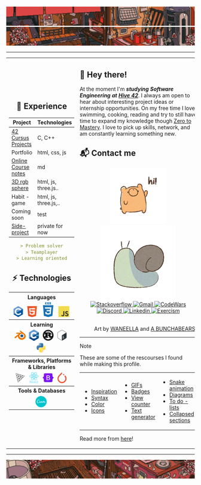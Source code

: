 <!--- 
NOTE:
      IF YOU WANT TO USE MY GIT PROFILE LAYOUT THEN AT LEAST TAKE THE TIME TO EDIT IT ACCORDINGLY AND PLEASE GIVE ME SOME
      CREDIT FOR THE WORK. I'VE ALSO MADE A GITHUB-PROFILE-101 REPO, WITH LINKS TO EVERYTHING I USED DUE TO ALL THE DMS. 
      SO USE THEM AND CUSTOMISE IT TO LOOK LIKE YOU. THANK YOU. 
--->

[![Small banner](https://github.com/em1e/em1e/blob/main/banners/Banner%20small.gif)](https://waneella.tumblr.com/)
[![Small banner 2](https://github.com/em1e/em1e/blob/main/banners/Banner%20small%202.gif)](https://waneella.tumblr.com/)
***

<table id="Parent">
<!--- Left side --->
<td id="Left side">
<div align="center">

## 💼 Experience
<!--- Highlighted projects --->

| Project | Technologies |
| ------ | -------|
| [42 Cursus Projects](https://github.com/em1e/Hive-Helsinki) | C, C++ |
| Portfolio | html, css, js |
| [Online Course notes](https://github.com/em1e/Course-notes) | md |
| [3D rgb sphere](https://github.com/em1e/3d-rgb-sphere) | html, js, three.js..|
| Habit -game | html, js, three.js,.. |
| Coming soon | test |
| [Side-project](https://github.com/em1e/minecraft-portfolio) | private for now |

<!---
<a href="coming-soon/">
      <img src="https://img.shields.io/badge/Access%20my%20CV%20from%20here-darkgreen?style=flat-square" width="150"/> 
</a>
</div>--->
<!--- Best qualities --->

```md
> Problem solver
> Teamplayer
> Learning oriented
```

## ⚡ Technologies
<!--- Some of the things I have experience in --->

<div id="projects" align="center" width="50">
 <table>
        <tr> <!--- Tech Row 1 --->
              <th>Languages</th>
        </tr>
        <tr align="center"> <!--- Tech Row 2 --->
              <td> <img src="https://github.com/devicons/devicon/blob/master/icons/c/c-original.svg" title="C" alt="C" width="30" height="30"/>&nbsp; <img src="https://github.com/devicons/devicon/blob/master/icons/html5/html5-original.svg" title="HTML5" alt="HTML" width="30" height="30"/>&nbsp; <img src="https://github.com/devicons/devicon/blob/master/icons/css3/css3-plain-wordmark.svg"  title="CSS3" alt="CSS" width="40" height="40"/>&nbsp; <img src="https://github.com/devicons/devicon/blob/master/icons/javascript/javascript-original.svg" title="JavaScript" alt="JavaScript" width="30" height="30"/>&nbsp; <!---<img src="https://github.com/devicons/devicon/blob/master/icons/typescript/typescript-original.svg" title="typescript" alt="typescript" width="30" height="30"/>&nbsp;---> </td>
        </tr>
       <tr> <!--- Tech Row 3 --->
              <th>Learning</th>
        </tr>
        <tr align="center"> <!--- Tech Row 4 --->
              <td> <img src="https://github.com/devicons/devicon/blob/master/icons/blender/blender-original.svg" title="blender" alt="blender" width="30" height="30"/>&nbsp; <!---<img src="https://github.com/devicons/devicon/blob/master/icons/java/java-original.svg" title="java" alt="java" width="30" height="30"/>&nbsp; ---> <img src="https://github.com/devicons/devicon/blob/master/icons/cplusplus/cplusplus-original.svg" title="C++" alt="C++" width="30" height="30"/>&nbsp; <img src="https://github.com/devicons/devicon/blob/master/icons/rust/rust-original.svg" title="rust" alt="rust" width="30" height="30"/>&nbsp; <img src="https://github.com/devicons/devicon/blob/master/icons/bash/bash-original.svg" title="bash" alt="bash" width="30" height="30"/>&nbsp; <img src="https://github.com/devicons/devicon/blob/master/icons/python/python-original.svg" title="Python" alt="Python" width="30" height="30"/>&nbsp; </td>
        </tr>
        <tr> <!--- Tech Row 5 --->
              <th>Frameworks, Platforms & Libraries</th>
        </tr>
        <tr align="center"> <!--- Tech Row 6 --->
              <td> <img src="https://github.com/devicons/devicon/blob/master/icons/threejs/threejs-original.svg" title="Threejs" alt="Threejs" width="30" height="30"/>&nbsp; <img src="https://github.com/devicons/devicon/blob/master/icons/react/react-original-wordmark.svg" title="React" alt="React" width="30" height="30"/>&nbsp; <img src="https://github.com/devicons/devicon/blob/master/icons/bootstrap/bootstrap-original.svg" title="bootsrap" alt="bootsrap" width="30" height="30"/>&nbsp; <img src="https://github.com/devicons/devicon/blob/master/icons/pytorch/pytorch-original.svg" title="pythorch" alt="pytorch" width="30" height="30"/>&nbsp; </td>
        </tr>
        <tr> <!--- Tech Row 7 --->
              <th>Tools & Databases</th>
        </tr>
        <tr align="center"> <!--- Tech Row 8 --->
              <td> <img src="https://github.com/devicons/devicon/blob/master/icons/canva/canva-original.svg" title="canva" alt="canva" width="30" height="30"/>&nbsp; <!---<img src="https://github.com/devicons/devicon/blob/master/icons/terraform/terraform-original.svg" title="terraform" alt="terraform" width="30" height="30"/>&nbsp; </td> --->
        </tr>
  </table>
</div>
</td>
<!--- Right side --->
<td id="Right side">

## 📑 Hey there!
At the moment I'm <b><i>studying Software Engineering at <a href="https://www.hive.fi/en" target=”blank”>Hive 42</a></i></b>. I always am open to hear about interesting project ideas or internship opportunities. On my free time I love swimming, cooking, reading and try to still have time to expand my knowledge though <a href="https://zerotomastery.io" target=”blank”>Zero to Mastery</a>. I love to pick up skills, network, and am constantly learning something new.

## 📬 Contact me
<!--- Contact gifs --->
<div id="bearnsneal" align="center">
      <a href="https://abunchabears.uwu.ai/">
            <img src="https://github.com/em1e/em1e/blob/main/banners/giphy.gif" width="150"/> 
      </a>
      <a href="https://abunchabearsuwu.ai/">
            <img src="https://raw.githubusercontent.com/em1e/em1e/main/banners/200w.webp" width="200"/>
      </a>
</div>
<!---
<div id="cv" align="center">
      <a href="https://github.com/em1e/em1e/blob/main/CV_2024.pdf"> <!--- CV 
          <img src="https://img.shields.io/badge/Access%20my%20CV%20here-gray?style=flat-square" width="200" alt="CV"/>
        </a>
</div>--->

<!--- Contact badges --->
<div id="contact badges" align="center"> <!--- buy me a coffee --->
  <!---<a href="https://www.buymeacoffee.com/em1e"> 
    <img src="https://img.shields.io/badge/Buy%20Me%20a%20Coffee-ffdd00?style=for-the-badge&logo=buy-me-a-coffee&logoColor=black" alt="buy-me-a-coffee"/>
  </a>--->
  <a href="https://stackoverflow.com/u/20376119"> <!--- Stackoverflow --->
    <img src="https://img.shields.io/badge/-Stackoverflow-FE7A16?style=for-the-badge&logo=stack-overflow&logoColor=white" alt="Stackoverflow"/>
  </a>
  <a href="mailto:emi.projects@outlook.com"> <!--- Gmail --->
    <img src="https://img.shields.io/badge/Gmail-D14836?style=for-the-badge&logo=gmail&logoColor=white" alt="Gmail"/>
  </a>
  <a href="https://www.codewars.com/users/em1e"> <!--- CodeWars --->
    <img src="https://img.shields.io/badge/Codewars-B1361E?style=for-the-badge&logo=codewars&logoColor=grey" alt="CodeWars"/>
  </a>
   <a href="https://www.discordapp.com/users/700341252880597095"> <!--- Discord --->
    <img src="https://img.shields.io/badge/Discord-%237289DA.svg?style=for-the-badge&logo=discord&logoColor=white" alt="Discord"/>
  </a>
  <a href="https://www.linkedin.com/in/em1e"> <!--- Linkedin --->
    <img src="https://img.shields.io/badge/linkedin-%230077B5.svg?style=for-the-badge&logo=linkedin&logoColor=white" alt="Linkedin"/>
  </a>
   <a href="https://exercism.org/profiles/Em1e"> <!--- Exercism --->
    <img src="https://img.shields.io/badge/Exercism-009CAB?style=for-the-badge&logo=exercism&logoColor=white" alt="Exercism"/>
  </a>
</div>

<!--- Profile view count --->
<div id="visit-counter" align="center">
  <img src="https://komarev.com/ghpvc/?username=em1e&style=flat-square&color=318C1C" alt=""/> 
</div>

<!--- Artists, right --->
<div id="artists" align="right">
  <p>Art by <a href="https://waneella.tumblr.com/">WANEELLA</a> and <a href="https://abunchabears.uwu.ai/">A BUNCHABEARS</a>!</p>     
</div> 

***

> [!NOTE]
> These are some of the rescourses I found while making this profile.
<table>
<td>

+  [Inspiration](https://github.com/coderjojo/creative-profile-readme)
+  [Syntax](https://docs.github.com/en/get-started/writing-on-github/getting-started-with-writing-and-formatting-on-github/basic-writing-and-formatting-syntax)
+  [Color](https://stackoverflow.com/questions/11509830/how-to-add-color-to-githubs-readme-md-file)
+  [Icons](https://github.com/devicons/devicon/tree/master)

</td>
<td>

+ [GIFs](https://stackoverflow.com/questions/34341808/is-there-a-way-to-add-an-animated-gif-to-a-markdown-file)
+ [Badges](https://github.com/Ileriayo/markdown-badges/blob/master/README.md)
+ [View counter](https://github.com/antonkomarev/github-profile-views-counter)
+ [Text generator](https://readme-typing-svg.herokuapp.com/demo/)
      
</td>
<td>

+ [Snake animation](https://blog.arnabghosh.me/add-github-dark-snake-animation-readme)
+ [Diagrams](https://docs.github.com/en/get-started/writing-on-github/working-with-advanced-formatting/creating-diagrams)
+ [To do -lists](https://docs.github.com/en/get-started/writing-on-github/working-with-advanced-formatting/about-task-lists)
+ [Collapsed sections](https://docs.github.com/en/get-started/writing-on-github/working-with-advanced-formatting/organizing-information-with-collapsed-sections)
      
</td>
</table>

Read more from [here](https://github.com/em1e/101-for-github-README)!
</td>
</table>

***
[![Small banner 3](https://github.com/em1e/em1e/blob/main/banners/Banner%20small%203.gif)](https://waneella.tumblr.com/)

<!---

```geojson
{
  "type": "FeatureCollection",
  "features": [
    {
      "type": "Feature",
      "id": 1,
      "properties": {
        "ID": 0
      },
      "geometry": {
        "type": "Polygon",
        "coordinates": [
          [
              [26,120],
              [26,119],
              [24,119],
              [24,120],
              [26,120]
          ]
        ]
      }
    }
  ]
}
```

<details>
<summary> Looking to make a better Github profile? Tap here!</summary><br>

> [!NOTE]
> These are some of the rescourses I used while making this profile.
<table>
<td>

+  [Inspiration](https://github.com/coderjojo/creative-profile-readme)
+  [Syntax](https://docs.github.com/en/get-started/writing-on-github/getting-started-with-writing-and-formatting-on-github/basic-writing-and-formatting-syntax)
+  [Color](https://stackoverflow.com/questions/11509830/how-to-add-color-to-githubs-readme-md-file)
+  [Icons](https://github.com/devicons/devicon/tree/master)

</td>
<td>

+ [badges](https://github.com/Ileriayo/markdown-badges/blob/master/README.md)
+ [View counter](https://github.com/antonkomarev/github-profile-views-counter)
+ [GIFs](https://stackoverflow.com/questions/34341808/is-there-a-way-to-add-an-animated-gif-to-a-markdown-file)
+ [Text generator](https://readme-typing-svg.herokuapp.com/demo/)
      
</td>
</table>
</td>
</table>
</details>

[![Main banner](https://github.com/em1e/em1e/blob/main/banners/Banner%20main%202.gif)](https://waneella.tumblr.com/)
***
[![Small banner](https://github.com/em1e/em1e/blob/main/banners/Banner%20small.gif)](https://waneella.tumblr.com/)
***
[![Small banner 2](https://github.com/em1e/em1e/blob/main/banners/Banner%20small%202.gif)](https://waneella.tumblr.com/)
***
[![Small banner 3](https://github.com/em1e/em1e/blob/main/banners/Banner%20small%203.gif)](https://waneella.tumblr.com/)
***


~~~~
<div id="Parrots" align="center">
  <img src="https://raw.githubusercontent.com/em1e/em1e/main/banners/partyparrt-21.gif" width="100"/>
</div>
~~~~

<div id="Parrot gifs" align="center">
  <img src="https://raw.githubusercontent.com/em1e/em1e/main/banners/partyparrt-21.gif" width="100"/>
  <img src="https://raw.githubusercontent.com/em1e/em1e/main/banners/partyparrt-21.gif" width="100"/>
  <img src="https://raw.githubusercontent.com/em1e/em1e/main/banners/partyparrt-21.gif" width="100"/>
  <img src="https://raw.githubusercontent.com/em1e/em1e/main/banners/partyparrt-21.gif" width="100"/>
  <img src="https://raw.githubusercontent.com/em1e/em1e/main/banners/partyparrt-21.gif" width="100"/>
  <img src="https://raw.githubusercontent.com/em1e/em1e/main/banners/partyparrt-21.gif" width="100"/>
  <img src="https://raw.githubusercontent.com/em1e/em1e/main/banners/partyparrt-21.gif" width="100"/>
</div>

<div id="meow" align="right">
  P.S. As far as I know, I don't bite. 
</div>



!! Stuff I might use at some point. !!

!! LINKS !!
https://readme-typing-svg.herokuapp.com/demo/
https://www.sitepoint.com/github-profile-readme/
https://shields.io/
https://github.com/devicons/devicon/
https://github.com/Ileriayo/markdown-badges/blob/master/README.md
https://giphy.com/abunchabears


!! CUTE COMPUTER BEARS !!
<img src="https://raw.githubusercontent.com/em1e/em1e/main/banners/200w-1.webp" width="150"/><img src="https://raw.githubusercontent.com/em1e/em1e/main/banners/200w-1.webp" width="150"/><img src="https://raw.githubusercontent.com/em1e/em1e/main/banners/200w-1.webp" width="150"/><img src="https://raw.githubusercontent.com/em1e/em1e/main/banners/200w-1.webp" width="150"/><br></br>


!! BADGES THAT WORK ish, maybe, idk anymore !!
[![Stack Overflow](https://img.shields.io/badge/-Stackoverflow-FE7A16?style=for-the-badge&logo=stack-overflow&logoColor=white)](your-stackoverflow-URL)
[![youtube](https://img.shields.io/badge/YouTube-red?style=for-the-badge&logo=youtube&logoColor=white)](your-youtube-URL)
[![Gmail](https://img.shields.io/badge/Gmail-D14836?style=for-the-badge&logo=gmail&logoColor=white)](mailto:your-gmai.address)
[![Twitch](https://img.shields.io/badge/Twitch-%239146FF.svg?style=for-the-badge&logo=Twitch&logoColor=white)](your-twitch-URL)
[![Discord](https://img.shields.io/badge/Discord-%237289DA.svg?style=for-the-badge&logo=discord&logoColor=white)](your-discord-server-URL)
[![linkedin](https://img.shields.io/badge/LinkedIn-blue?style=for-the-badge&logo=linkedin&logoColor=white)](your-linkedin-URL)
[![twitter](https://img.shields.io/badge/Twitter-blue?style=for-the-badge&logo=twitter&logoColor=white)](your-twitter-URL)
<a href="your-instargam-URL">
    <img src="https://img.shields.io/badge/Instagram-%23E4405F.svg?style=for-the-badge&logo=Instagram&logoColor=white" alt="instagram Badge"/>
  </a>


!! OTHER? !!
[![Small banner 2](https://github.com/em1e/em1e/blob/main/banners/Banner%20small%202.gif)](https://waneella.tumblr.com/)
![Snake animation](https://github.com/em1e/em1e/blob/output/github-contribution-grid-snake.svg)
--->
